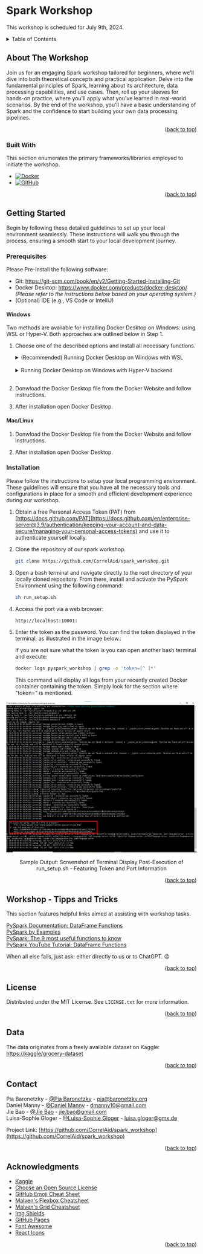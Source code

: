 # Spark Workshop

This workshop is scheduled for July 9th, 2024.

<!-- TABLE OF CONTENTS -->
<details>
  <summary>Table of Contents</summary>
  <ol>
    <li>
      <a href="#about-the-Workshop">About The Workshop</a>
      <ul>
        <li><a href="#built-with">Built With</a></li>
      </ul>
    </li>
    <li>
      <a href="#getting-started">Getting Started</a>
      <ul>
        <li><a href="#prerequisites">Prerequisites</a></li>
        <li><a href="#installation">Installation</a></li>
      </ul>
    </li>
    <li><a href="#license">License</a></li>
    <li><a href="#data">Data</a></li>
    <li><a href="#contact">Contact</a></li>
    <li><a href="#acknowledgments">Acknowledgments</a></li>
  </ol>
</details>

<!-- ABOUT THE Workshop -->
## About The Workshop

Join us for an engaging Spark workshop tailored for beginners, where we'll dive into both theoretical concepts and practical application. Delve into the fundamental principles of Spark, learning about its architecture, data processing capabilities, and use cases. Then, roll up your sleeves for hands-on practice, where you'll apply what you've learned in real-world scenarios. By the end of the workshop, you'll have a basic understanding of Spark and the confidence to start building your own data processing pipelines.

<p align="right">(<a href="#about-the-Workshop">back to top</a>)</p>

### Built With

This section enumerates the primary frameworks/libraries employed to initiate the workshop.

* [![Docker][Docker-shield]][Docker-url]
* [![GitHub][Github-shield]][Github-url]   


<p align="right">(<a href="#about-the-Workshop">back to top</a>)</p>

<!-- GETTING STARTED -->
## Getting Started

Begin by following these detailed guidelines to set up your local environment seamlessly. These instructions will walk you through the process, ensuring a smooth start to your local development journey.

### Prerequisites

Please Pre-install the following software:

- Git: https://git-scm.com/book/en/v2/Getting-Started-Installing-Git 
- Docker Desktop: https://www.docker.com/products/docker-desktop/ _(Please refer to the instructions below based on your operating system.)_
- (Optional) IDE (e.g., VS Code or IntelliJ)

#### Windows

Two methods are available for installing Docker Desktop on Windows: using WSL or Hyper-V. Both approaches are outlined below in Step 1.

1. Choose one of the described options and install all necessary functions.
    <br>
    <details>
    <summary>(Recommended) Running Docker Desktop on Windows with WSL</summary>

      Open Windows Powershell as Administrator and run the following commands:

      ```sh
      wsl --install
      ```
      The first time you launch a newly installed Linux distribution, a console window will open and you'll be asked to wait for files to de-compress and be stored on your machine.
      Once you have installed WSL, you will need to create a user account and password for your newly installed Linux distribution.

      > :warning: **Occasionally, Ubuntu installation may terminate unexpectedly, displaying an Error Code (e.g., Error code: Wsl/InstallDistro/E_UNEXPECTED). In such cases, you may need to enable Virtual Machine within your CPU Configurations in the BIOS or activate Virtual Environment in Windows Features!**

    </details>
    <br>

    <details>
    <summary>Running Docker Desktop on Windows with Hyper-V backend</summary>

      Open Windows Powershell as Administrator and run the following commands:
      ```sh
      Enable-WindowsOptionalFeature -Online -FeatureName Microsoft-Hyper-V -All
      Enable-WindowsOptionalFeature -Online -FeatureName Containers -All
      Enable-WindowsOptionalFeature -Online -FeatureName VirtualMachinePlatform -All
      ```
    </details>
    <br>

2. Donwload the Docker Desktop file from the Docker Website and follow instructions.

3. After installation open Docker Desktop.

#### Mac/Linux

1. Donwload the Docker Desktop file from the Docker Website and follow instructions. 

2. After installation open Docker Desktop.


### Installation

Please follow the instructions to setup your local programming environment. These guidelines will ensure that you have all the necessary tools and configurations in place for a smooth and efficient development experience during our workshop. 

1. Obtain a free Personal Access Token (PAT) from [https://docs.github.com/PAT](https://docs.github.com/en/enterprise-server@3.9/authentication/keeping-your-account-and-data-secure/managing-your-personal-access-tokens) and use it to authenticate yourself locally.
2. Clone the repository of our spark workshop.
   ```sh
   git clone https://github.com/CorrelAid/spark_workshop.git
   ```
3. Open a bash terminal and navigate directly to the root directory of your locally cloned repository. From there, install and activate the PySpark Environment using the following command:

    ```sh
    sh run_setup.sh
    ```
4. Access the port via a web browser:
  
    ```sh
    http://localhost:10001:
    ```

5. Enter the token as the password. You can find the token displayed in the terminal, as illustrated in the image below.:
    
    If you are not sure what the token is you can open another bash terminal and execute:
    
    ```sh
    docker logs pyspark_workshop | grep -o 'token=[^ ]*'
    ```
    
    This command will display all logs from your recently created Docker container containing the token. Simply look for the section where "token=" is mentioned.

  <div align="center">
  <a href="https://github.com/CorrelAid/spark_workshop/">
    <img src="images/bash_output_token.png" alt="bash" width="600" height="400">
  </a>
  <p align="center">
    Sample Output: Screenshot of Terminal Display Post-Execution of run_setup.sh - Featuring Token and Port Information
  </p>
  </div>
    
    

<p align="right">(<a href="#about-the-Workshop">back to top</a>)</p>

<!-- LICENSE -->
## Workshop - Tipps and Tricks 

This section features helpful links aimed at assisting with workshop tasks.

[PySpark Documentation: DataFrame Functions](https://spark.apache.org/docs/3.5.1/api/python/index.html)<br>
[PySpark by Examples](https://sparkbyexamples.com/pyspark/pyspark-sql-functions/)<br>
[PySpark: The 9 most useful functions to know](https://www.analyticsvidhya.com/blog/2021/05/9-most-useful-functions-for-pyspark-dataframe/)<br>
[PySpark YouTube Tutorial: DataFrame Functions](https://www.youtube.com/watch?v=-0Hqcvaq5vY)

When all else fails, just ask: either directly to us or to ChatGPT. 😉

<p align="right">(<a href="#about-the-Workshop">back to top</a>)</p>

<!-- LICENSE -->
## License

Distributed under the MIT License. See `LICENSE.txt` for more information.

<p align="right">(<a href="#about-the-Workshop">back to top</a>)</p>


<!-- DATA -->
## Data 
The data originates from a freely available dataset on Kaggle:
[https://kaggle/grocery-dataset](https://www.kaggle.com/datasets/elvinrustam/grocery-dataset?resource=download)

<p align="right">(<a href="#about-the-Workshop">back to top</a>)</p>

<!-- CONTACT -->
## Contact

Pia Baronetzky - [@Pia Baronetzky](https://correlaid.slack.com/team/U012LQGV81K) - pia@baronetzky.org <br>
Daniel Manny - [@Daniel Manny](https://correlaid.slack.com/team/U013SMVNJJ1) - dmanny10@gmail.com<br>
Jie Bao - [@Jie Bao](https://correlaid.slack.com/team/U9L0H3J3Z) - jie.bao@gmail.com<br>
Luisa-Sophie Gloger - [@Luisa-Sophie Gloger](https://correlaid.slack.com/team/U06SBUAJ2HL) - luisa.gloger@gmx.de<br>

Project Link: [https://github.com/CorrelAid/spark_workshop](https://github.com/CorrelAid/spark_workshop)

<p align="right">(<a href="#about-the-Workshop">back to top</a>)</p>



<!-- ACKNOWLEDGMENTS -->
## Acknowledgments

* [Kaggle](https://www.kaggle.com)
* [Choose an Open Source License](https://choosealicense.com)
* [GitHub Emoji Cheat Sheet](https://www.webpagefx.com/tools/emoji-cheat-sheet)
* [Malven's Flexbox Cheatsheet](https://flexbox.malven.co/)
* [Malven's Grid Cheatsheet](https://grid.malven.co/)
* [Img Shields](https://shields.io)
* [GitHub Pages](https://pages.github.com)
* [Font Awesome](https://fontawesome.com)
* [React Icons](https://react-icons.github.io/react-icons/search)

<p align="right">(<a href="#about-the-Workshop">back to top</a>)</p>

<!-- MARKDOWN LINKS & IMAGES -->
<!-- https://www.markdownguide.org/basic-syntax/#reference-style-links -->
[Docker-shield]: https://img.shields.io/badge/Docker-2CA5E0?style=for-the-badge&logo=docker&logoColor=white
[Docker-url]:https://www.docker.com/#build
[Github-shield]:https://img.shields.io/badge/GitHub-100000?style=for-the-badge&logo=github&logoColor=white
[Github-url]:https://github.com/    
